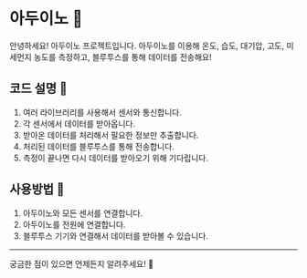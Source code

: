 # 아두이노 🤖

안녕하세요! 아두이노 프로젝트입니다. 아두이노를 이용해 온도, 습도, 대기압, 고도, 미세먼지 농도를 측정하고, 블루투스를 통해 데이터를 전송해요!

## 코드 설명 📜
1. 여러 라이브러리를 사용해서 센서와 통신합니다.
2. 각 센서에서 데이터를 받아옵니다.
3. 받아온 데이터를 처리해서 필요한 정보만 추출합니다.
4. 처리된 데이터를 블루투스를 통해 전송합니다.
5. 측정이 끝나면 다시 데이터를 받아오기 위해 기다립니다.

## 사용방법 🚀
1. 아두이노와 모든 센서를 연결합니다.
2. 아두이노를 전원에 연결합니다.
3. 블루투스 기기와 연결해서 데이터를 받아볼 수 있습니다.

---

궁금한 점이 있으면 언제든지 알려주세요! 🌟
